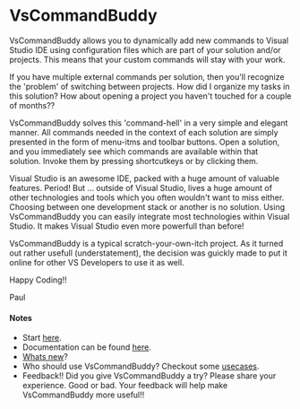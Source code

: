 # VsCommandBuddy

VsCommandBuddy allows you to dynamically add new commands to Visual Studio IDE using configuration files which are part 
of your solution and/or projects. This means that your custom commands will stay with your work.

If you have multiple external commands per solution, then you'll recognize the 'problem' of switching between projects. How 
did I organize my tasks in this solution? How about opening a project you haven't touched for a couple of months??

VsCommandBuddy solves this 'command-hell' in a very simple and elegant manner. All commands needed in the context of each solution are 
simply presented in the form of menu-itms and toolbar buttons. Open a solution, and you immediately see which commands are available within 
that solution. Invoke them by pressing shortcutkeys or by clicking them.

Visual Studio is an awesome IDE, packed with a huge amount of valuable features. Period!  But ... outside of Visual Studio, lives a huge amount 
of other technologies and tools which you often wouldn't want to miss either. Choosing between one development stack or another is no solution. 
Using VsCommandBuddy you can easily integrate most technologies within Visual Studio. It makes Visual Studio even more powerfull than before!

VsCommandBuddy is a typical scratch-your-own-itch project. As it turned out rather usefull (understatement), the decision was guickly made to put it 
online for other VS Developers to use it as well.
 
Happy Coding!!

Paul



#### Notes
- Start [here](docs/gettingstarted.md).
- Documentation can be found [here](docs/_toc.md).
- [Whats new](docs/history.md)? 
- Who should use VsCommandBuddy? Checkout some [usecases](docs/usecases.md).
- Feedback!! Did you give VsCommandBuddy a try? Please share your experience. Good or bad. Your feedback will help make VsCommandBuddy more useful!!







